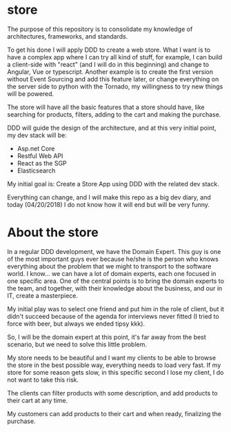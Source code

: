 # store
The purpose of this repository is to consolidate my knowledge of architectures, frameworks, and standards.

To get his done I will apply DDD to create a web store. What I want is to have a complex app where I can try all kind of stuff, for example, I can build a client-side with "react" (and I will do in this beginning) and change to Angular, Vue or typescript. Another example is to create the first version without Event Sourcing and add this feature later, or change everything on the server side to python with the Tornado, my willingness to try new things will be powered.

The store will have all the basic features that a store should have, like searching for products, filters, adding to the cart and making the purchase.

DDD will guide the design of the architecture, and at this very initial point, my dev stack will be:

* Asp.net Core
* Restful Web API
* React as the SGP
* Elasticsearch 

My initial goal is: Create a Store App using DDD with the related dev stack.

Everything can change, and I will make this repo as a big dev diary, and today (04/20/2018) I do not know how it will end but will be very funny.

# About the store
In a regular DDD development, we have the Domain Expert. This guy is one of the most important guys ever because he/she is the person who knows everything about the problem that we might to transport to the software world. I know... we can have a lot of domain experts, each one focused in one specific area. One of the central points is to bring the domain experts to the team, and together, with their knowledge about the business, and our in IT, create a masterpiece.

My initial play was to select one friend and put him in the role of client, but it didn't succeed because of the agenda for interviews never fitted (I tried to force with beer, but always we ended tipsy kkk).

So, I will be the domain expert at this point, it's far away from the best scenario, but we need to solve this little problem.

My store needs to be beautiful and I want my clients to be able to browse the store in the best possible way, everything needs to load very fast. If my store for some reason gets slow, in this specific second I lose my client, I do not want to take this risk. 

The clients can filter products with some description, and add products to their cart at any time.

My customers can add products to their cart and when ready, finalizing the purchase.